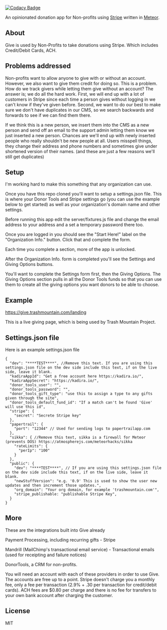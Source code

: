 [![Codacy Badge](https://www.codacy.com/project/badge/cd0a18c7433547279f5409d4ec3297c1)](https://www.codacy.com/app/c316/give)


An opinionated donation app for Non-profits using <a href="https://stripe.com">Stripe</a> 
written in <a href="http://meteor.com">Meteor</a>.


## About

Give is used by Non-Profits to take donations using Stripe. Which includes Credit/Debit Cards, ACH. 

## Problems addressed

Non-profits want to allow anyone to give with or without an account. However, we also want to give them credit for doing so.
This is a problem. How do we track givers while letting them give without an account? The answer is; we do all the hard work.
First, we will end up with a lot of customers in Stripe since each time a person gives without logging in we can't know if they've given before.
Second, we want to do our best to make sure we don't have duplicates in our CMS, so we search backwards and forwards to see if we can find them there.

If we think this is a new person, we insert them into the CMS as a new person and send off an email to the support admin letting them know we just inserted a 
new person. Chances are we'll end up with newly inserted people who really shouldn't be new people at all. 
Users misspell things, they change their address and phone numbers and sometimes give under shortened version of their names. 
(and these are just a few reasons we'll still get duplicates)



## Setup

I'm working hard to make this something that any organization can use.

Once you have this repo cloned you'll want to setup a settings.json file. This 
is where your Donor Tools and Stripe settings go (you can use the example below 
to get started) as well as your organization's domain name and other settings. 

Before running this app edit the server/fixtures.js file and change the email 
address to your address and a set a temporary password there too.

Once you are logged in you should see the "Start Here!" label on the "Organization 
Info." button. Click that and complete the form.

Each time you complete a section, more of the app is unlocked.

After the Organization Info. form is completed you'll see the Settings and Giving 
Options buttons. 

You'll want to complete the Settings form first, then the Giving Options. The 
Giving Options section pulls in all the Donor Tools funds so that you can use 
them to create all the giving options you want donors to be able to choose. 

## Example

https://give.trashmountain.com/landing

This is a live giving page, which is being used by Trash Mountain Project. 

## Settings.json file

Here is an example settings.json file

```
{
  "dev": "****TEST****", //Remove this text. If you are using this settings.json file on the dev side include this text, if on the live side, leave it blank.
  "kadiraAppId": "Get a free account here https://kadira.io/",
  "kadiraAppSecret": "https://kadira.io/",
  "donor_tools_user": "",
  "donor_tools_password": "",
  "donor_tools_gift_type": "use this to assign a type to any gifts given through the site",
  "donor_tools_default_fund_id": "If a match can't be found 'Give' will use this id",
  "stripe": {
    "secret": "Secrete Stripe key"
  },
  "papertrail": {
    "port": "12344" // Used for sending logs to papertrailapp.com
  },
  "sikka": { //Remove this text, sikka is a firewall for Meteor (prevents DOS) https://atmospherejs.com/meteorhacks/sikka
    "rateLimits": {
      "perIp": "100"
    }
  },
  "public": {
    "dev": "****TEST****", // If you are using this settings.json file on the dev side include this text, if on the live side, leave it blank.
    "newStuffVersion": "e.g. '0.9' This is used to show the user new updates and then increment those updates.",
    "org_domain": "Your org domain, for example 'trashmountain.com'",
    "stripe_publishable: "publishable Stripe Key",
  }
}
```


## More

These are the integrations built into Give already

Payment Processing, including recurring gifts - Stripe

Mandrill (MailChimp's transactional email service) - Transactional emails (used for receipting and failure notices)

DonorTools, a CRM for non-profits.

You will need an account with each of these providers in order to use Give. 
The accounts are free up to a point. Stripe doesn't charge you a monthly fee, 
only a fee per transaction (2.9% + .30 per transaction for credit/debit cards). 
ACH fees are $0.80 per charge and there is no fee for transfers to your own bank account after charging the customer. 

## License

MIT
